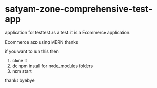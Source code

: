 # satyam-zone-comprehensive-test-app
application for testtest as a test. it is a Ecommerce application.

Ecommerce app using MERN 
thanks 

if you want to run this then 
1. clone it 
2. do npm install for node_modules folders 
3. npm start

thanks byebye
